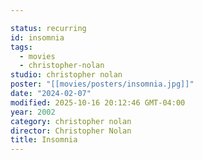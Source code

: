 ```yaml
---

status: recurring
id: insomnia
tags:
  - movies
  - christopher-nolan
studio: christopher nolan
poster: "[[movies/posters/insomnia.jpg]]"
date: "2024-02-07"
modified: 2025-10-16 20:12:46 GMT-04:00
year: 2002
category: christopher nolan
director: Christopher Nolan
title: Insomnia
---
```

